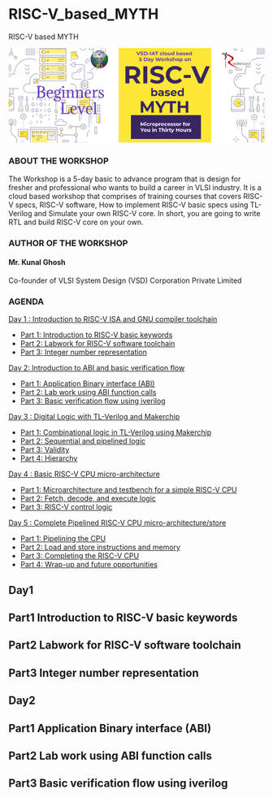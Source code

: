 # RISC-V_based_MYTH
RISC-V based MYTH

![](risc-v/risc-v_banner.png)
### ABOUT THE WORKSHOP
The Workshop is a 5-day basic to advance program that is design for fresher and professional who wants to build a career in VLSI industry. It is a cloud based workshop that comprises of training courses that covers RISC-V specs, RISC-V software, How to implement RISC-V basic specs using TL-Verilog and Simulate your own RISC-V core. In short, you are going to write RTL and build RISC-V core on your own.
### AUTHOR OF THE WORKSHOP
#### Mr. Kunal Ghosh
Co-founder of VLSI System Design (VSD) Corporation Private Limited
### AGENDA
 [Day 1 : Introduction to RISC-V ISA and GNU compiler toolchain](#Day1)
  * [Part 1: Introduction to RISC-V basic keywords](#Part1-Introduction-to-RISC-V-basic-keywords)
  * [Part 2: Labwork for RISC-V software toolchain](#Part2-Labwork-for-RISC-V-software-toolchain)
  * [Part 3: Integer number representation](#Part3-Integer-number-representation)
 
 [Day 2: Introduction to ABI and basic verification flow](#Day2)
  * [Part 1: Application Binary interface (ABI)](#Part1-Application-Binary-Interface-ABI)
  * [Part 2: Lab work using ABI function calls](#Part2-Lab-work-using-ABI-function-calls)
  * [Part 3: Basic verification flow using iverilog](#Part3-Basic-verification-flow-using-iverilog)

 [Day 3 : Digital Logic with TL-Verilog and Makerchip](#Day3)
  * [Part 1: Combinational logic in TL-Verilog using Makerchip](#Part1-Combinational-logic-in-TL-Verilog-using-Makerchip)
  * [Part 2: Sequential and pipelined logic](#Part2-Sequential-and-pipelined-logic)
  * [Part 3: Validity](#Part3-Validity)
  * [Part 4: Hierarchy](#Part4-Hierarchy)

 [Day 4 : Basic RISC-V CPU micro-architecture](#Day4)
  * [Part 1: Microarchitecture and testbench for a simple RISC-V CPU](#Part1-Microarchitecture-and-testbench-for-a-simple-RISC-V-CPU)
  * [Part 2: Fetch, decode, and execute logic](#Part2-Fetch,-decode,-and-execute-logic)
  * [Part 3: RISC-V control logic](#Part3-RISC-V-control-logic)

 [Day 5 : Complete Pipelined RISC-V CPU micro-architecture/store](#Day5)
  * [Part 1: Pipelining the CPU](#Part1-Pipelining-the-CPU)
  * [Part 2: Load and store instructions and memory](#Part2-Load-and-store-instructions-and-memory)
  * [Part 3: Completing the RISC-V CPU](#Part3-Completing-the-RISC-V-CPU)
  * [Part 4: Wrap-up and future opportunities](#Part4-Wrap-up-and-future-opportunities)
  
## Day1
## Part1 Introduction to RISC-V basic keywords
## Part2 Labwork for RISC-V software toolchain
## Part3 Integer number representation
## Day2
## Part1 Application Binary interface (ABI)
## Part2 Lab work using ABI function calls
## Part3 Basic verification flow using iverilog
